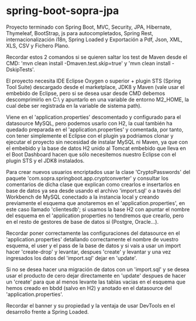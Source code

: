 # spring-boot-sopra-jpa
Proyecto terminado con Spring Boot, MVC, Security, JPA, Hibernate,  Thymeleaf, BootStrap, js para autocompletados, 
Spring Rest, internacionalización i18n, Spring Loaded y Exportación a Pdf, Json, XML, XLS, CSV y Fichero Plano.  

Recordar estos 2 comandos si se quieren saltar los test de Maven desde el CMD: 
'mvn clean install -Dmaven.test.skip=true' 
y 
'mvn clean install -DskipTests'.  

El proyecto necesita IDE Eclipse Oxygen o superior + plugin STS (Spring Tool Suite) descargado 
desde el marketplace, JDK8 y Maven (vale usar el embebido de Eclipse, pero si se desea usar 
desde CMD debemos descomprimirlo en C:\ y apuntarlo en una variable de entorno M2_HOME, la 
cual debe ser registrada en la variable de sistema path).  

Viene en el 'application.properties' descomentado y configurado para el datasource MySQL, 
pero podemos usarlo con H2, la cual también ha quedado preparada en el 'application.properties' 
y comentada, por tanto, con tener simplemente el Eclipse con el plugin ya podriamos clonar y 
ejecutar el proyecto sin necesidad de instalar MySQL ni Maven, ya que con el embebido y la 
base de datos H2 unido al Tomcat embebido que lleva en el Boot Dashboard hacen que sólo necesitemos 
nuestro Eclipse con el plugin STS y el JDK8 instalados.  

Para crear nuevos usuarios encriptados usar la clase 'CryptoPasswords' del paquete 
'com.sopra.springboot.app.cryptconverter' y consultar los comentarios de dicha clase que explican 
como crearlos e insertarlos en base de datos ya sea desde usando el archivo 'import.sql' o a través
del Workbench de MySQL conectado a la instancia local y creando previamente el esquema que anotaremos 
en el 'application.properties', en este caso llamado 'clientesdb'; si usamos la base H2 con apuntar
el nombre del esquema en el 'application properties no tendremos que crearlo, pero en el resto de
gestores de base de datos si (Postgre, Oracle...).

Recordar poner correctamente las configuraciones del datasource en el 'application.properties' 
detallando correctamente el nombre de vuestro esquema, el user y el pass de la base de datos y 
si vais a usar un import hacer 'create-drop' y levantar, despues 'create' y levantar y una vez 
ingresados los datos del 'import.sql' dejar en 'update'.  

Si no se desea hacer una migración de datos con un 'import.sql' y se desea usar el producto de 
cero dejar directamente en 'update' despues de hacer un 'create' para que al menos levante las 
tablas vacias en el esquema que hemos creado en bbdd (salvo en H2) y anotado en el datasource
del 'application.properties'.

Recordar el banner y su propiedad y la ventaja de usar DevTools en el desarrollo frente a Spring Loaded.
